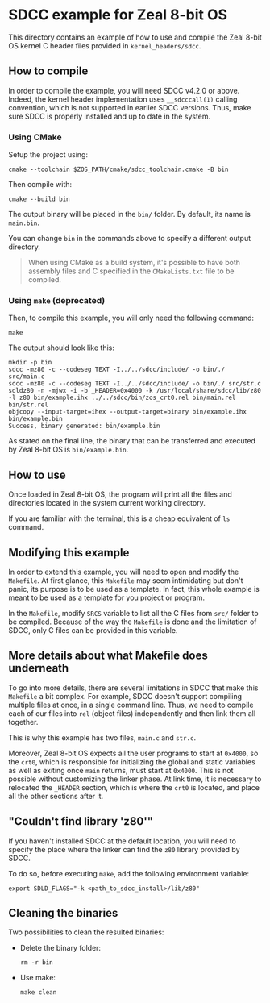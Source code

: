 # SDCC example for Zeal 8-bit OS

This directory contains an example of how to use and compile the Zeal 8-bit OS kernel C header files provided in `kernel_headers/sdcc`.

## How to compile

In order to compile the example, you will need SDCC v4.2.0 or above. Indeed, the kernel header implementation uses `__sdcccall(1)` calling convention, which is not supported in earlier SDCC versions.
Thus, make sure SDCC is properly installed and up to date in the system.

### Using CMake

Setup the project using:
```
cmake --toolchain $ZOS_PATH/cmake/sdcc_toolchain.cmake -B bin
```

Then compile with:
```
cmake --build bin
```

The output binary will be placed in the `bin/` folder. By default, its name is `main.bin`.

You can change `bin` in the commands above to specify a different output directory.

> When using CMake as a build system, it's possible to have both assembly files and C specified in the `CMakeLists.txt` file to be compiled.

### Using `make` (deprecated)

Then, to compile this example, you will only need the following command:
```
make
```

The output should look like this:
```
mkdir -p bin
sdcc -mz80 -c --codeseg TEXT -I../../sdcc/include/ -o bin/./ src/main.c
sdcc -mz80 -c --codeseg TEXT -I../../sdcc/include/ -o bin/./ src/str.c
sdldz80 -n -mjwx -i -b _HEADER=0x4000 -k /usr/local/share/sdcc/lib/z80 -l z80 bin/example.ihx ../../sdcc/bin/zos_crt0.rel bin/main.rel bin/str.rel
objcopy --input-target=ihex --output-target=binary bin/example.ihx bin/example.bin
Success, binary generated: bin/example.bin
```

As stated on the final line, the binary that can be transferred and executed by Zeal 8-bit OS is `bin/example.bin`.

## How to use

Once loaded in Zeal 8-bit OS, the program will print all the files and directories located in the system current working directory.

If you are familiar with the terminal, this is a cheap equivalent of `ls` command.

## Modifying this example

In order to extend this example, you will need to open and modify the `Makefile`. At first glance, this `Makefile` may seem intimidating but don't panic, its purpose is to be used as a template. In fact, this whole example is meant to be used as a template for you project or program.

In the `Makefile`, modify `SRCS` variable to list all the C files from `src/` folder to be compiled. Because of the way the `Makefile` is done and the limitation of SDCC, only C files can be provided in this variable.

## More details about what Makefile does underneath

To go into more details, there are several limitations in SDCC that make this `Makefile` a bit complex. For example, SDCC doesn't support compiling multiple files at once, in a single command line. Thus, we need to compile each of our files into `rel` (object files) independently and then link them all together.

This is why this example has two files, `main.c` and `str.c`.

Moreover, Zeal 8-bit OS expects all the user programs to start at `0x4000`, so the `crt0`, which is responsible for initializing the global and static variables as well as exiting once `main` returns, must start at `0x4000`. This is not possible without customizing the linker phase. At link time, it is necessary to relocated the `_HEADER` section, which is where the `crt0` is located, and place all the other sections after it.

## "Couldn't find library 'z80'"

If you haven't installed SDCC at the default location, you will need to specify the place where the linker can find the `z80` library provided by SDCC.

To do so, before executing `make`, add the following environment variable:
```
export SDLD_FLAGS="-k <path_to_sdcc_install>/lib/z80"
```

## Cleaning the binaries

Two possibilities to clean the resulted binaries:
* Delete the binary folder:
    ```
    rm -r bin
    ```
* Use make:
    ```
    make clean
    ```
